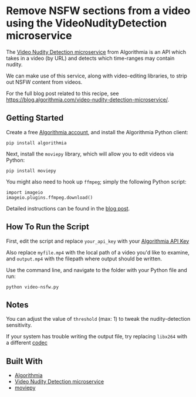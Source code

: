 # Remove NSFW sections from a video using the VideoNudityDetection microservice

The [Video Nudity Detection microservice](https://algorithmia.com/algorithms/sfw/VideoNudityDetection) from Algorithmia is an API which takes in a video (by URL) and detects which time-ranges may contain nudity.

We can make use of this service, along with video-editing libraries, to strip out NSFW content from videos.

For the full blog post related to this recipe, see https://blog.algorithmia.com/video-nudity-detection-microservice/.

## Getting Started

Create a free [Algorithmia account](https://algorithmia.com/signup), and install the Algorithmia Python client:

```
pip install algorithmia
```

Next, install the `moviepy` library, which will allow you to edit videos via Python:

```
pip install moviepy
```

You might also need to hook up `ffmpeg`; simply the following Python script:

```
import imageio
imageio.plugins.ffmpeg.download()
```

Detailed instructions can be found in the [blog post](https://blog.algorithmia.com/video-nudity-detection-microservice/).

## How To Run the Script

First, edit the script and replace `your_api_key` with your [Algorithmia API Key](http://developers.algorithmia.com/basics/customizing-api-keys/)

Also replace `myfile.mp4` with the local path of a video you'd like to examine, and `output.mp4` with the filepath where output should be written.

Use the command line, and navigate to the folder with your Python file and run:

```
python video-nsfw.py
```

## Notes

You can adjust the value of `threshold` (max: 1) to tweak the nudity-detection sensitivity.

If your system has trouble writing the output file, try replacing `libx264` with a different [codec](https://zulko.github.io/moviepy/ref/VideoClip/VideoClip.html#moviepy.video.VideoClip.VideoClip.write_videofile)

## Built With

* [Algorithmia](https://algorithmia.com)
* [Video Nudity Detection microservice](https://algorithmia.com/algorithms/sfw/VideoNudityDetection)
* [moviepy](https://zulko.github.io/moviepy/install.html)

